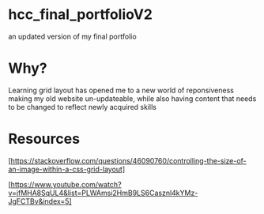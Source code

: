 # hcc_final_portfolioV2

an updated version of my final portfolio

# Why?

Learning grid layout has opened me to a new world of reponsiveness making my old website un-updateable, while also having content that needs to be changed to reflect newly acquired skills

# Resources

[https://stackoverflow.com/questions/46090760/controlling-the-size-of-an-image-within-a-css-grid-layout]

[https://www.youtube.com/watch?v=jfMHA8SqUL4&list=PLWAmsi2HmB9LS6Casznl4kYMz-JgFCTBv&index=5]
